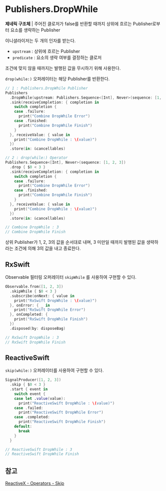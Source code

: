 # Publishers.DropWhile

**제네릭 구조체** | 주어진 클로저가 false를 반환할 때까지 상위에 흐르는 Publisher로부터 요소를 생략하는 Publisher

이니셜라이저는 두 개의 인자를 받는다.

- `upstream` : 상위에 흐르는 Publisher
- `predicate` : 요소의 생략 여부를 결정하는 클로저

조건에 맞지 않을 때까지는 발행된 값을 무시하기 위해 사용한다.

`drop(while:)` 오퍼레이터는 해당 Publisher를 반환한다.

```swift
// 1 : Publishers.DropWhile Publisher
Publishers
  .DropWhile(upstream: Publishers.Sequence<[Int], Never>(sequence: [1, 2, 3])) { $0 < 3 }
  .sink(receiveCompletion: { completion in
    switch completion {
    case .failure:
      print("Combine DropWhile Error")
    case .finished:
      print("Combine DropWhile Finish")
    }
  }, receiveValue: { value in
    print("Combine DropWhile : \(value)")
  })
  .store(in: &cancellables)

// 2 : drop(while:) Operator
Publishers.Sequence<[Int], Never>(sequence: [1, 2, 3])
  .drop { $0 < 3 }
  .sink(receiveCompletion: { completion in
    switch completion {
    case .failure:
      print("Combine DropWhile Error")
    case .finished:
      print("Combine DropWhile Finish")
    }
  }, receiveValue: { value in
    print("Combine DropWhile : \(value)")
  })
  .store(in: &cancellables)

// Combine DropWhile : 3
// Combine DropWhile Finish
```

상위 Publisher가 1, 2, 3의 값을 순서대로 내며, 3 미만일 때까지 발행된 값을 생략하라는 조건에 의해 3의 값을 내고 종료한다.

## RxSwift

Observable 필터링 오퍼레이터 `skipWhile` 를 사용하여 구현할 수 있다.

```swift
Observable.from([1, 2, 3])
  .skipWhile { $0 < 3 }
  .subscribe(onNext: { value in
    print("RxSwift DropWhile : \(value)")
  }, onError: { _ in
    print("RxSwift DropWhile Error")
  }, onCompleted: {
    print("RxSwift DropWhile Finish")
  })
  .disposed(by: disposeBag)

// RxSwift DropWhile : 3
// RxSwift DropWhile Finish
```

## ReactiveSwift

`skip(while:)` 오퍼레이터를 사용하여 구현할 수 있다.

```swift
SignalProducer([1, 2, 3])
  .skip { $0 < 3 }
  .start { event in
    switch event {
    case let .value(value):
      print("ReactiveSwift DropWhile : \(value)")
    case .failed:
      print("ReactiveSwift DropWhile Error")
    case .completed:
      print("ReactiveSwift DropWhile Finish")
    default:
      break
    }
  }

// ReactiveSwift DropWhile : 3
// ReactiveSwift DropWhile Finish
```

## 참고

[ReactiveX - Operators - Skip](http://reactivex.io/documentation/operators/skip.html)